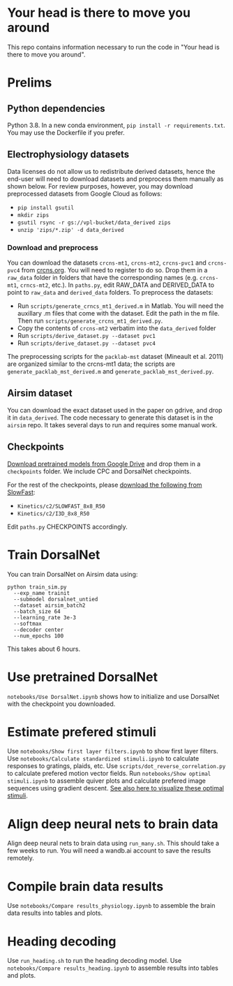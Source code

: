 # Your head is there to move you around

This repo contains information necessary to run the code in "Your head is there to move you around". 

# Prelims

## Python dependencies

Python 3.8. In a new conda environment, `pip install -r requirements.txt`. You may use the Dockerfile if you prefer.

## Electrophysiology datasets

Data licenses do not allow us to redistribute derived datasets, hence the end-user will need to download datasets and preprocess them manually as shown below. For review purposes, however, you may download preprocessed datasets from Google Cloud as follows:

* `pip install gsutil`
* `mkdir zips`
* `gsutil rsync -r gs://vpl-bucket/data_derived zips`
* `unzip 'zips/*.zip' -d data_derived`

### Download and preprocess

You can download the datasets `crcns-mt1`, `crcns-mt2`, `crcns-pvc1` and 
`crcns-pvc4` from [crcns.org](http://crcns.org/). You will need to register to 
do so. Drop them in a `raw_data` folder in folders that have the corresponding 
names (e.g. `crcns-mt1`, `crncs-mt2`, etc.). In `paths.py`, edit RAW_DATA and DERIVED_DATA to point to `raw_data` and `derived_data` folders. To preprocess the datasets:

* Run `scripts/generate_crncs_mt1_derived.m` in Matlab. You will need the 
  auxillary .m files that come with the dataset. Edit the 
  path in the m file. Then run `scripts/generate_crcns_mt1_derived.py`.
* Copy the contents of `crcns-mt2` verbatim into the `data_derived` folder
* Run `scripts/derive_dataset.py --dataset pvc1`
* Run `scripts/derive_dataset.py --dataset pvc4`

The preprocessing scripts for the `packlab-mst` dataset (Mineault et al. 2011) are organized similar to the crcns-mt1 data; the scripts are `generate_packlab_mst_derived.m` and `generate_packlab_mst_derived.py`.

## Airsim dataset

You can download the exact dataset used in the paper on gdrive, and drop it in `data_derived`. The code necessary to generate this dataset is in the `airsim` repo. It takes several days to run and requires some manual work. 

## Checkpoints

[Download pretrained models from Google Drive](https://drive.google.com/file/d/16ABLAYyqc_fx7u6IZH0rXLnyYQbZy3HH/view?usp=sharing) and drop them in a `checkpoints` folder. We include CPC and DorsalNet checkpoints.

For the rest of the checkpoints, please [download the following from SlowFast](https://github.com/facebookresearch/SlowFast/blob/master/MODEL_ZOO.md):

* `Kinetics/c2/SLOWFAST_8x8_R50`
* `Kinetics/c2/I3D_8x8_R50`

Edit `paths.py` CHECKPOINTS accordingly.

# Train DorsalNet

You can train DorsalNet on Airsim data using:

```
python train_sim.py 
  --exp_name trainit 
  --submodel dorsalnet_untied 
  --dataset airsim_batch2 
  --batch_size 64 
  --learning_rate 3e-3 
  --softmax 
  --decoder center 
  --num_epochs 100
```

This takes about 6 hours.

# Use pretrained DorsalNet

`notebooks/Use DorsalNet.ipynb` shows how to initialize and use DorsalNet with the checkpoint you downloaded.

# Estimate prefered stimuli

Use `notebooks/Show first layer filters.ipynb` to show first layer filters. Use `notebooks/Calculate standardized stimuli.ipynb` to calculate responses to gratings, plaids, etc. Use `scripts/dot_reverse_correlation.py` to calculate prefered motion vector fields. Run `notebooks/Show optimal stimuli.ipynb` to assemble quiver plots and calculate prefered image sequences using gradient descent. [See also here to visualize these optimal stimuli](https://flamboyant-babbage-94aa08.netlify.app/).

# Align deep neural nets to brain data

Align deep neural nets to brain data using `run_many.sh`. This should take a few weeks to run. You will need a wandb.ai account to save the results remotely.

# Compile brain data results

Use `notebooks/Compare results_physiology.ipynb` to assemble the brain data results into tables and plots.

# Heading decoding

Use `run_heading.sh` to run the heading decoding model. Use `notebooks/Compare results_heading.ipynb` to assemble results into tables and plots.

